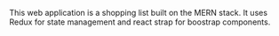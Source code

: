 This web application is a shopping list built on the MERN stack. It uses Redux for state management and react strap for boostrap components.

